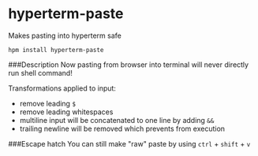 # hyperterm-paste
Makes pasting into hyperterm safe

```
hpm install hyperterm-paste
```

###Description
Now pasting from browser into terminal will never directly run shell command!

Transformations applied to input:
 - remove leading `$`
 - remove leading whitespaces
 - multiline input will be concatenated to one line by adding `&&`
 - trailing newline will be removed which prevents from execution
 
 ###Escape hatch
 You can still make "raw" paste by using `ctrl` + `shift` + `v`
